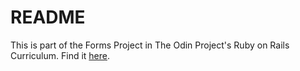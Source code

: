 # README

This is part of the Forms Project in The Odin Project's Ruby on Rails Curriculum. Find it [here](http://www.theodinproject.com).
